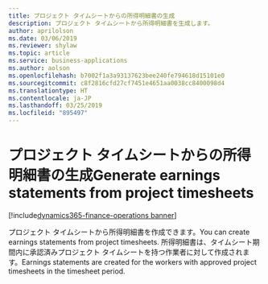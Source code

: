```yaml
---
title: プロジェクト タイムシートからの所得明細書の生成
description: プロジェクト タイムシートから所得明細書を生成します。
author: aprilolson
ms.date: 03/06/2019
ms.reviewer: shylaw
ms.topic: article
ms.service: business-applications
ms.author: aolson
ms.openlocfilehash: b7002f1a3a93137623bee240fe794618d15101e0
ms.sourcegitcommit: c8f2816cfd27cf7451e4651aa0038cc8400098d4
ms.translationtype: HT
ms.contentlocale: ja-JP
ms.lasthandoff: 03/25/2019
ms.locfileid: "895497"
---
```

# <a name="generate-earnings-statements-from-project-timesheets"></a><span data-ttu-id="5e8b2-103">プロジェクト タイムシートからの所得明細書の生成</span><span class="sxs-lookup"><span data-stu-id="5e8b2-103">Generate earnings statements from project timesheets</span></span> 
[!include[dynamics365-finance-operations banner](../includes/dynamics365-finance-operations.md)]


<span data-ttu-id="5e8b2-104">プロジェクト タイムシートから所得明細書を作成できます。</span><span class="sxs-lookup"><span data-stu-id="5e8b2-104">You can create earnings statements from project timesheets.</span></span> <span data-ttu-id="5e8b2-105">所得明細書は、タイムシート期間内に承認済みプロジェクト タイムシートを持つ作業者に対して作成されます。</span><span class="sxs-lookup"><span data-stu-id="5e8b2-105">Earnings statements are created for the workers with approved project timesheets in the timesheet period.</span></span>

